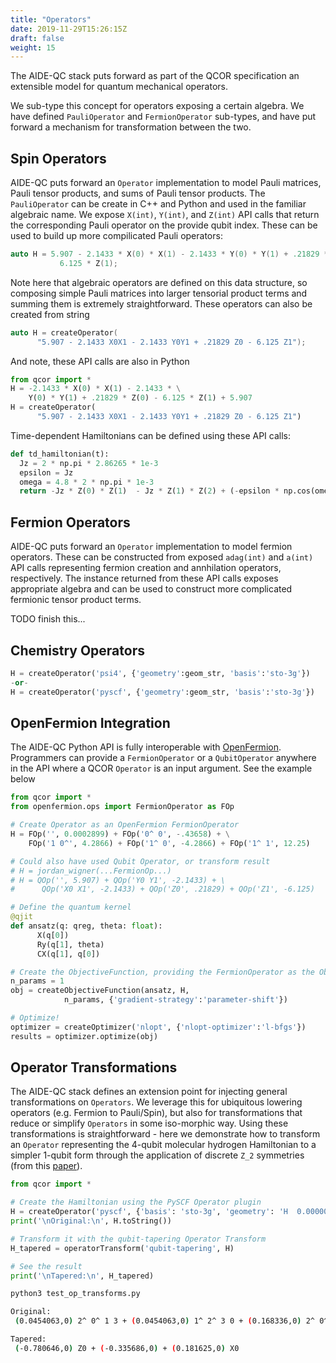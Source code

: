 ```yaml
---
title: "Operators"
date: 2019-11-29T15:26:15Z
draft: false
weight: 15
---
```


The AIDE-QC stack puts forward as part of the QCOR specification an extensible 
model for quantum mechanical operators. 

We sub-type this concept for operators exposing a certain algebra. We have defined `PauliOperator` and `FermionOperator` sub-types, and have put forward a mechanism for transformation between the two. 

## <a id="spin"></a> Spin Operators
AIDE-QC puts forward an `Operator` implementation to model Pauli matrices, Pauli tensor products, and sums of Pauli tensor products. The `PauliOperator` can be create in C++ and Python and used in the familiar algebraic name. We expose `X(int)`, `Y(int)`, and `Z(int)` API calls that return the corresponding Pauli operator on the provide qubit index. These can be used to build up more compilicated Pauli operators:
```cpp
auto H = 5.907 - 2.1433 * X(0) * X(1) - 2.1433 * Y(0) * Y(1) + .21829 * Z(0) -
           6.125 * Z(1);
```
Note here that algebraic operators are defined on this data structure, so composing simple Pauli matrices into larger tensorial product terms and summing them is extremely straightforward. These operators can also be created from string 
```cpp
auto H = createOperator(
      "5.907 - 2.1433 X0X1 - 2.1433 Y0Y1 + .21829 Z0 - 6.125 Z1");
```
And note, these API calls are also in Python
```python
from qcor import *
H = -2.1433 * X(0) * X(1) - 2.1433 * \
    Y(0) * Y(1) + .21829 * Z(0) - 6.125 * Z(1) + 5.907
H = createOperator(
      "5.907 - 2.1433 X0X1 - 2.1433 Y0Y1 + .21829 Z0 - 6.125 Z1")
```
Time-dependent Hamiltonians can be defined using these API calls:
```python
def td_hamiltonian(t):
  Jz = 2 * np.pi * 2.86265 * 1e-3
  epsilon = Jz
  omega = 4.8 * 2 * np.pi * 1e-3
  return -Jz * Z(0) * Z(1)  - Jz * Z(1) * Z(2) + (-epsilon * np.cos(omega * t)) * (X(0) + X(1) + X(2)) 
```

## <a id="fermion"></a> Fermion Operators
AIDE-QC puts forward an `Operator` implementation to model fermion operators. These can be constructed from 
exposed `adag(int)` and `a(int)` API calls representing fermion creation and annhilation operators, respectively. The instance returned from these API calls exposes appropriate algebra and can be used to construct more complicated fermionic tensor product terms. 
 
TODO finish this...

## <a id="chemistry"></a> Chemistry Operators

```python
H = createOperator('psi4', {'geometry':geom_str, 'basis':'sto-3g'})
-or-
H = createOperator('pyscf', {'geometry':geom_str, 'basis':'sto-3g'})
```

## <a id="openfermion"></a> OpenFermion Integration
The AIDE-QC Python API is fully interoperable with [OpenFermion](https://openfermion.org). Programmers can provide a `FermionOperator` or a `QubitOperator` anywhere in the API where a QCOR `Operator` is an input argument. See the example below

```python
from qcor import *
from openfermion.ops import FermionOperator as FOp

# Create Operator as an OpenFermion FermionOperator
H = FOp('', 0.0002899) + FOp('0^ 0', -.43658) + \
    FOp('1 0^', 4.2866) + FOp('1^ 0', -4.2866) + FOp('1^ 1', 12.25) 

# Could also have used Qubit Operator, or transform result
# H = jordan_wigner(...FermionOp...) 
# H = QOp('', 5.907) + QOp('Y0 Y1', -2.1433) + \
#      QOp('X0 X1', -2.1433) + QOp('Z0', .21829) + QOp('Z1', -6.125) 

# Define the quantum kernel              
@qjit
def ansatz(q: qreg, theta: float):
      X(q[0])
      Ry(q[1], theta)
      CX(q[1], q[0])

# Create the ObjectiveFunction, providing the FermionOperator as the Observable
n_params = 1
obj = createObjectiveFunction(ansatz, H, 
            n_params, {'gradient-strategy':'parameter-shift'})

# Optimize!
optimizer = createOptimizer('nlopt', {'nlopt-optimizer':'l-bfgs'})
results = optimizer.optimize(obj)
```

## <a id="op-transforms"></a> Operator Transformations
The AIDE-QC stack defines an extension point for injecting general transformations on `Operators`. We leverage this for 
ubiquitous lowering operators (e.g. Fermion to Pauli/Spin), but also for transformations that reduce or 
simplify `Operators` in some iso-morphic way. Using these transformations is straightforward - here we demonstrate 
how to transform an `Operator` representing the 4-qubit molecular hydrogen Hamiltonian to a simpler 1-qubit form 
through the application of discrete `Z_2` symmetries (from this [paper](https://arxiv.org/abs/1701.08213)).

```python
from qcor import *

# Create the Hamiltonian using the PySCF Operator plugin
H = createOperator('pyscf', {'basis': 'sto-3g', 'geometry': 'H  0.000000   0.0      0.0\nH   0.0        0.0  .7474'})
print('\nOriginal:\n', H.toString())

# Transform it with the qubit-tapering Operator Transform
H_tapered = operatorTransform('qubit-tapering', H)

# See the result
print('\nTapered:\n', H_tapered)
```
```sh
python3 test_op_transforms.py

Original:
 (0.0454063,0) 2^ 0^ 1 3 + (0.0454063,0) 1^ 2^ 3 0 + (0.168336,0) 2^ 0^ 0 2 + (0.1202,0) 1^ 0^ 0 1 + (0.174073,0) 1^ 3^ 3 1 + (-0.174073,-0) 1^ 3^ 1 3 + (-0.0454063,-0) 3^ 0^ 2 1 + (-0.0454063,-0) 2^ 0^ 3 1 + (-0.0454063,-0) 1^ 2^ 0 3 + (-0.168336,-0) 2^ 0^ 2 0 + (-0.1202,-0) 2^ 3^ 2 3 + (-0.0454063,-0) 3^ 1^ 2 0 + (-0.165607,-0) 1^ 2^ 1 2 + (0.165607,0) 0^ 3^ 3 0 + (-0.1202,-0) 0^ 1^ 0 1 + (0.0454063,0) 3^ 1^ 0 2 + (0.165607,0) 1^ 2^ 2 1 + (0.165607,0) 2^ 1^ 1 2 + (0.0454063,0) 1^ 3^ 2 0 + (-0.0454063,-0) 0^ 3^ 1 2 + (-0.1202,-0) 3^ 2^ 3 2 + (-0.0454063,-0) 2^ 1^ 3 0 + (-0.174073,-0) 3^ 1^ 3 1 + (0.1202,0) 2^ 3^ 3 2 + (0.0454063,0) 3^ 0^ 1 2 + (-0.165607,-0) 3^ 0^ 3 0 + (0.165607,0) 3^ 0^ 0 3 + (0.174073,0) 3^ 1^ 1 3 + (0.1202,0) 3^ 2^ 2 3 + (0.0454063,0) 0^ 2^ 3 1 + (0.168336,0) 0^ 2^ 2 0 + (0.1202,0) 0^ 1^ 1 0 + (-0.0454063,-0) 0^ 2^ 1 3 + (-0.165607,-0) 2^ 1^ 2 1 + (-0.165607,-0) 0^ 3^ 0 3 + (-0.1202,-0) 1^ 0^ 1 0 + (-0.168336,-0) 0^ 2^ 0 2 + (0.0454063,0) 2^ 1^ 0 3 + (-0.479678,-0) 3^ 3 + (-1.24885,-0) 0^ 0 + (-0.479678,-0) 1^ 1 + (0.708024,0) + (0.0454063,0) 0^ 3^ 2 1 + (-0.0454063,-0) 1^ 3^ 0 2 + (-1.24885,-0) 2^ 2

Tapered:
 (-0.780646,0) Z0 + (-0.335686,0) + (0.181625,0) X0
```